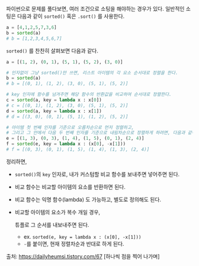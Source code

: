 파이썬으로 문제를 풀다보면, 여러 조건으로 소팅을 해야하는 경우가 있다.
일반적인 소팅은 다음과 같이 `sorted()` 혹은 `.sort()` 를 사용한다.

```python
a = [4,1,2,5,7,3,6]
b = sorted(a)
# b = [1,2,3,4,5,6,7]
```

`sorted()` 를 찬찬히 살펴보면 다음과 같다.

```python
a = [(1, 2), (0, 1), (5, 1), (5, 2), (3, 0)]

# 인자없이 그냥 sorted()만 쓰면, 리스트 아이템의 각 요소 순서대로 정렬을 한다.
b = sorted(a)
# b = [(0, 1), (1, 2), (3, 0), (5, 1), (5, 2)]

# key 인자에 함수를 넘겨주면 해당 함수의 반환값을 비교하여 순서대로 정렬한다.
c = sorted(a, key = lambda x : x[0])
# c = [(0, 1), (1, 2), (3, 0), (5, 1), (5, 2)]
d = sorted(a, key = lambda x : x[1])
# d = [(3, 0), (0, 1), (5, 1), (1, 2), (5, 2)]

# 아이템 첫 번째 인자를 기준으로 오름차순으로 먼저 정렬하고,
# 그리고 그 안에서 다음 두 번째 인자를 기준으로 내림차순으로 정렬하게 하려면, 다음과 같이 할 수 있다.
e = [(1, 3), (0, 3), (1, 4), (1, 5), (0, 1), (2, 4)]
f = sorted(e, key = lambda x : (x[0], -x[1]))
# f = [(0, 3), (0, 1), (1, 5), (1, 4), (1, 3), (2, 4)]
```

정리하면,

- `sorted()`의 `key` 인자로, 내가 커스텀할 비교 함수를 보내주면 넣어주면 된다.

- 비교 함수는 비교할 아이템의 요소를 반환하면 된다.

- 비교 함수는 익명 함수(lambda) 도 가능하고, 별도로 정의해도 된다.

- 비교할 아이템의 요소가 복수 개일 경우,

   

  튜플로 그 순서를 내보내주면 된다.

  - ex. `sorted(e, key = lambda x : (x[0], -x[1]))`
  - `-`를 붙이면, 현재 정렬차순과 반대로 하게 된다.



출처: https://dailyheumsi.tistory.com/67 [하나씩 점을 찍어 나가며]